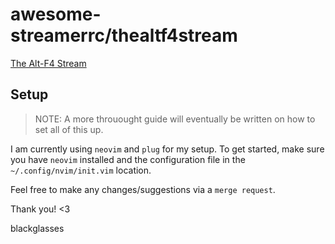 # awesome-streamerrc/thealtf4stream

[The Alt-F4 Stream](https://www.twitch.tv/thealtf4stream)

## Setup

> NOTE: A more throuought guide will eventually be written on how to set all of this up.

I am currently using `neovim` and `plug` for my setup. To get started, make sure you have `neovim` installed and the configuration file in the `~/.config/nvim/init.vim` location.

Feel free to make any changes/suggestions via a `merge request`.

Thank you! <3

blackglasses
